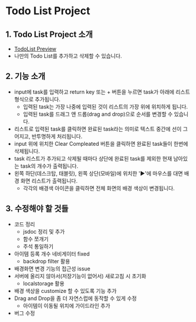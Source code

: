 # Todo List Project

## 1. Todo List Project 소개

* [TodoList Preview](http://hyeyoon.github.io/todolist)
* 나만의 Todo List를 추가하고 삭제할 수 있습니다.

## 2. 기능 소개

* input에 task를 입력하고 return key 또는 + 버튼을 누르면 task가 아래에 리스트 형식으로 추가됩니다.
    * 입력된 task는 가장 나중에 입력된 것이 리스트의 가장 위에 위치하게 됩니다.
    * 입력된 task를 드래그 앤 드롭(drag and drop)으로 순서를 변경할 수 있습니다.
* 리스트로 입력된 task를 클릭하면 완료된 task라는 의미로 텍스트 중간에 선이 그어지고, 반투명하게 처리됩니다.
* input 위에 위치한 Clear Compleated 버튼을 클릭하면 완료된 task들이 한번에 삭제됩니다.
* task 리스트가 추가되고 삭제될 때마다 상단에 완료된 task를 제외한 현재 남아있는 task의 개수가 출력됩니다.
* 왼쪽 하단(데스크탑, 태블릿), 왼쪽 상단(모바일)에 위치한 '▶'에 마우스를 대면 배경 화면 리스트가 출력됩니다.
    * 각각의 배경색 아이콘을 클릭하면 전체 화면의 배경 색상이 변경됩니다.

## 3. 수정해야 할 것들

* 코드 정리
  * jsdoc 정리 및 추가
  * 함수 쪼개기
  * 주석 통일하기
* 아이템 등록 개수 네비게이터 fixed
  * backdrop filter 활용
* 배경화면 변경 기능의 접근성 issue
* 서버에 올리지 않아서(저장기능이 없어서) 새로고침 시 초기화
  * localstorage 활용
* 배경 색상을 customize 할 수 있도록 기능 추가
* Drag and Drop을 좀 더 자연스럽에 동작할 수 있게 수정
    * 아이템이 이동될 위치에 가이드라인 추가
* 버그 수정
